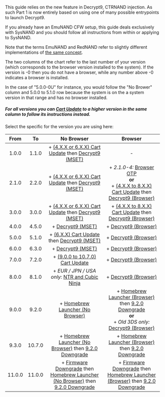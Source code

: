 This guide relies on the new feature in Decrypt9, CTRNAND injection. As such Part 1 is now entirely based on using one of many possible entrypoints to launch Decrypt9.

If you already have an EmuNAND CFW setup, this guide deals exclusively with SysNAND and you should follow all instructions from within or applying to SysNAND.

Note that the terms EmuNAND and RedNAND refer to slightly different implementations of [the same concept](http://3dbrew.org/wiki/NAND_Redirection).

The two columns of the chart refer to the last number of your version (which corresponds to the browser version installed to the system). If the version is -0 then you do not have a browser, while any number above -0 indicates a browser is installed.

In the case of "5.0.0-0U" for instance, you would follow the "No Brower" column and 5.0.0 to 5.1.0 row because the system is on the a system version in that range and has no browser installed.

##### For all versions you can [Cart Update](../Cart-Update) to a higher version in the same column to follow its instructions instead.

Select the specific for the version you are using here:

| From | To | No Browser | Browser |
|:-:|:-:|:-:|:-:|
| 1.0.0 | 1.1.0 | + [(4.X.X or 6.X.X) Cart Update](../Cart-Update) then [Decrypt9 (MSET)](../Decrypt9-(MSET)) | - |
| 2.1.0 | 2.2.0 | + [(4.X.X or 6.X.X) Cart Update](../Cart-Update) then [Decrypt9 (MSET)](../Decrypt9-(MSET)) | + *2.1.0-4:* [Browser OTP](../Browser-OTP)<br>**or**<br> + [(4.X.X to 8.X.X) Cart Update](../Cart-Update) then [Decrypt9 (Browser)](../Decrypt9-(Browser)) |
| 3.0.0 | 3.0.0 | + [(4.X.X or 6.X.X) Cart Update](../Cart-Update) then [Decrypt9 (MSET)](../Decrypt9-(MSET)) | + [(4.X.X to 8.X.X) Cart Update](../Cart-Update) then [Decrypt9 (Browser)](../Decrypt9-(Browser)) |
| 4.0.0 | 4.5.0 | + [Decrypt9 (MSET)](../Decrypt9-(MSET)) | + [Decrypt9 (Browser)](../Decrypt9-(Browser)) |
| 5.0.0 | 5.1.0 | + [(6.X.X) Cart Update](../Cart-Update) then [Decrypt9 (MSET)](../Decrypt9-(MSET)) | + [Decrypt9 (Browser)](../Decrypt9-(Browser)) |
| 6.0.0 | 6.3.0 | + [Decrypt9 (MSET)](../Decrypt9-(MSET)) | + [Decrypt9 (Browser)](../Decrypt9-(Browser)) |
| 7.0.0 | 7.2.0 | + [(9.0.0 to 10.7.0) Cart Update](../Cart-Update) | + [Decrypt9 (Browser)](../Decrypt9-(Browser)) |
| 8.0.0 | 8.1.0 | + *EUR / JPN / USA only:* [NTR and Cubic Ninja](../NTR-and-Cubic-Ninja) | + [Decrypt9 (Browser)](../Decrypt9-(Browser)) |
| 9.0.0 | 9.2.0 | + [Homebrew Launcher (No Browser)](../Homebrew-Launcher-(No-Browser)) | + [Homebrew Launcher (Browser)](../Homebrew-Launcher-(Browser)) then [9.2.0 Downgrade](../9.2.0-Downgrade)<br>**or**<br>+ *Old 3DS only:* [Decrypt9 (Browser)](../Decrypt9-(Browser)) |
| 9.3.0 | 10.7.0 | + [Homebrew Launcher (No Browser)](../Homebrew-Launcher-(No-Browser)) then [9.2.0 Downgrade](../9.2.0-Downgrade) | + [Homebrew Launcher (Browser)](../Homebrew-Launcher-(Browser)) then [9.2.0 Downgrade](../9.2.0-Downgrade) |
| 11.0.0 | 11.0.0 | + [Firmware Downgrade](../Firmware-Downgrade/) then [Homebrew Launcher (No Browser)](../Homebrew-Launcher-(No-Browser)) then [9.2.0 Downgrade](../9.2.0-Downgrade) | + [Firmware Downgrade](../Firmware-Downgrade/) then [Homebrew Launcher (Browser)](../Homebrew-Launcher-(Browser)) then [9.2.0 Downgrade](../9.2.0-Downgrade) |
